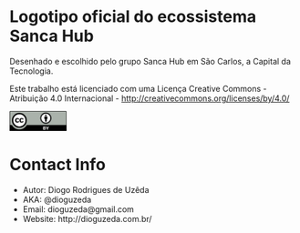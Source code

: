 # Logotipo oficial do ecossistema Sanca Hub
Desenhado e escolhido pelo grupo Sanca Hub em São Carlos, a Capital da Tecnologia.

Este trabalho está licenciado com uma Licença Creative Commons - Atribuição 4.0 Internacional - http://creativecommons.org/licenses/by/4.0/
<p><a href="http://creativecommons.org/licenses/by/4.0/"><img alt="Creative Commons License" src="https://github.com/dioguzeda/sancahub-logo/blob/master/by.png" data-canonical-src="http://mirrors.creativecommons.org/presskit/buttons/88x31/png/by.png" width="100" style="max-width:100%;"></a></p>

<h1>Contact Info</h1>
<ul>
<li>Autor: Diogo Rodrigues de Uzêda</li>
<li>AKA: @dioguzeda</li>
<li>Email: dioguzeda@gmail.com</li>
<li>Website: http://dioguzeda.com.br/</li>
